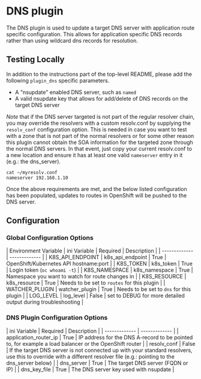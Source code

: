 # DNS plugin

The DNS plugin is used to update a target DNS server with application route specific configuration. This allows for application specific DNS records rather than using wildcard dns records for resolution. 

## Testing Locally

In addition to the instructions part of the top-level README, please add the following `plugin_dns` specific parameters.

- A "nsupdate" enabled DNS server, such as `named`
- A valid nsupdate key that allows for add/delete of DNS records on the target DNS server

*Note* that if the DNS server targeted is not part of the regular resolver chain, you may override the resolvers with a custom resolv.conf by supplying the `resolv_conf` configuration option. This is needed in case you want to test with a zone that is not part of the normal resolvers or for some other reason this plugin cannot obtain the SOA information for the targeted zone through the normal DNS servers. In that event, just copy your current resolv.conf to a new location and ensure it has at least one valid `nameserver` entry in it (e.g.: the dns_server).

```
cat ~/myresolv.conf
nameserver 192.168.1.10
```

Once the above requirements are met, and the below listed configuration has been populated, updates to routes in OpenShift will be pushed to the DNS server.

## Configuration

### Global Configuration Options

| Environment Variable | ini Variable | Required | Description |
| ------------- | ------------- |
| K8S_API_ENDPOINT | k8s_api_endpoint | True | OpenShift/Kubernetes API hostname:port |
| K8S_TOKEN  | k8s_token | True | Login token (`oc whoami -t`) |
| K8S_NAMESPACE | k8s_namespace | True | Namespace you want to watch for route changes in |
| K8S_RESOURCE | k8s_resource | True | Needs to be set to `routes` for this plugin |
| WATCHER_PLUGIN | watcher_plugin | True | Needs to be set to `dns` for this plugin |
| LOG_LEVEL | log_level | False | set to DEBUG for more detailed output during troubleshooting | 


### DNS Plugin Configuration Options

| ini Variable | Required | Description |
| ------------- | ------------- |
| application_router_ip | True | IP address for the DNS A-record to be pointed to, for example a load balancer or the OpenShift router |
| resolv_conf | False | If the target DNS server is not connected up with your standard resolvers, use this to override with a different resolver file (e.g.: pointing to the dns_server below) |
| dns_server | True | The target DNS server (FQDN or IP) |
| dns_key_file | True | The DNS server key used with nsupdate |

